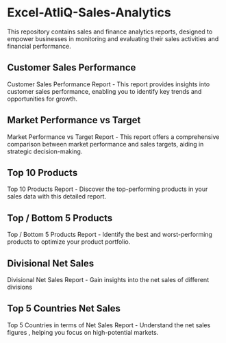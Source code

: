 # Excel-AtliQ-Sales-Analytics
This repository contains sales and finance analytics reports, designed to empower businesses in monitoring and evaluating their sales activities and financial performance.

## Customer Sales Performance
Customer Sales Performance Report - This report provides insights into customer sales performance, enabling you to identify key trends and opportunities for growth.

## Market Performance vs Target
Market Performance vs Target Report - This report offers a comprehensive comparison between market performance and sales targets, aiding in strategic decision-making.

## Top 10 Products
Top 10 Products Report - Discover the top-performing products in your sales data with this detailed report.

## Top / Bottom 5 Products
Top / Bottom 5 Products Report - Identify the best and worst-performing products to optimize your product portfolio.

## Divisional Net Sales
Divisional Net Sales Report - Gain insights into the net sales of different divisions

## Top 5 Countries Net Sales
Top 5 Countries in terms of Net Sales Report - Understand the net sales figures , helping you focus on high-potential markets.
